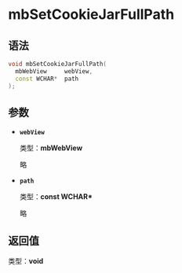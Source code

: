 # mbSetCookieJarFullPath

## 语法

``` cpp
void mbSetCookieJarFullPath(
  mbWebView     webView,
  const WCHAR*  path
);
```

## 参数

- **`webView`**

  类型：**mbWebView**

  略

- **`path`**

  类型：**const WCHAR\***

  略

## 返回值

类型：**void**
